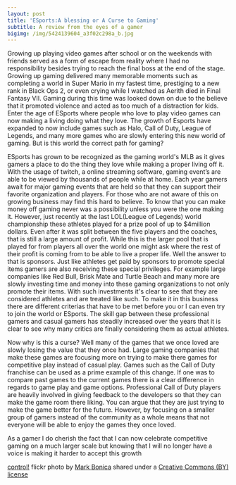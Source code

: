 ```yaml
---
layout: post
title: 'ESports:A blessing or A Curse to Gaming'
subtitle: A review from the eyes of a gamer
bigimg: /img/5424139604_a3f02c298a_b.jpg
---
```


Growing up playing video games after school or on the weekends with friends served as a form of escape from reality where I had no responsibility besides trying to reach the final boss at the end of the stage. Growing up gaming delivered many memorable moments such as completing a world in Super Mario in my fastest time, prestiging to a new rank in Black Ops 2, or even crying while I watched as Aerith died in Final Fantasy VII. Gaming during this time was looked down on due to the believe that it promoted violence and acted as too much of a distraction for kids. Enter the age of ESports where people who love to play video games can now making a living doing what they love. The growth of Esports have expanded to now include games such as Halo, Call of Duty, League of Legends, and many more games who are slowly entering this new world of gaming. But is this world the correct path for gaming?

ESports has grown to be recognized as the gaming world's MLB as it gives gamers a place to do the thing they love while making a proper living off it. With the usage of twitch, a online streaming software, gaming event’s are able to be viewed by thousands of people while at home. Each year gamers await for major gaming events that are held so that they can support their favorite organization and players. For those who are not aware of this on growing business may find this hard to believe. To know that you can make money off gaming never was a possibility unless you were the one making it. However, just recently at the last LOL(League of Legends) world championship these athletes played for a prize pool of up to $4million dollars. Even after it was split between the five players and the coaches, that is still a large amount of profit. While this is the larger pool that is played for from players all over the world one might ask where the rest of their profit is coming from to be able to live a proper life. Well the answer to that is sponsors. Just like athletes get paid by sponsors to promote special items gamers are also receiving these special privileges. For example large companies like Red Bull, Brisk Mate and Turtle Beach and many more are slowly investing time and money into these gaming organizations to not only promote their items. With such investments it's clear to see that they are considered athletes and are treated like such. To make it in this business there are different criterias that have to be met before you or I can even try to join the world or ESports. The skill gap between these professional gamers and casual gamers has steadily increased over the years that it is clear to see why many critics are finally considering them as actual athletes.

Now why is this a curse?  Well many of the games that we once loved are slowly losing the value that they once had. Large gaming companies that make these games are focusing more on trying to make there games for competitive play instead of casual play.  Games such as the Call of Duty franchise can be used as a prime example of this change. If one was to compare past games to the current games there is a clear difference in regards to game play and game options. Professional Call of Duty players are heavily involved in giving feedback to the developers so that they can make the game room there liking. You can argue that they are just trying to make the game better for the future. However, by focusing on a smaller group of gamers instead of the community as a whole means that not everyone will be able to enjoy the games they once loved.

As a gamer I do cherish the fact that I can now celebrate competitive gaming on a much larger scale but knowing that I will no longer have a voice is making it harder to accept this growth





<a title="control!" href="https://flickr.com/photos/23119666@N03/5424139604">control!</a> flickr photo by <a href="https://flickr.com/people/23119666@N03">Mark Bonica</a> shared under a <a href="https://creativecommons.org/licenses/by/2.0/">Creative Commons (BY) license</a> </small>
